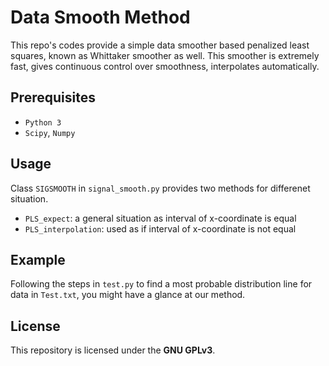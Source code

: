 # Data Smooth Method
This repo's codes provide a simple data smoother based penalized least squares, known as Whittaker smoother as well.
This smoother is extremely fast, gives continuous control over smoothness, interpolates automatically.

## Prerequisites
- `Python 3`
- `Scipy`, `Numpy`

## Usage
Class `SIGSMOOTH` in `signal_smooth.py` provides two methods for differenet situation.
- `PLS_expect`: a general situation as interval of x-coordinate is equal
- `PLS_interpolation`: used as if interval of x-coordinate is not equal

## Example
Following the steps in `test.py` to find a most probable distribution line for data in `Test.txt`, you might have a glance at our method. 

## License
This repository is licensed under the **GNU GPLv3**.
